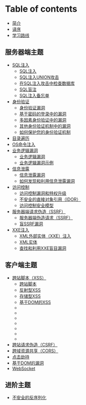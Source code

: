 # Table of contents

* [简介](README.md)
* [译序](Bullshit.md)
* [学习路线](learning-path.md)

## 服务器端主题 <a id="0-server-side-topics"></a>

* [SQL注入](0-server-side-topics/0-sql-injection/README.md)
  * [SQL注入](0-server-side-topics/0-sql-injection/1-sql-injection.md)
  * [SQL注入UNION攻击](0-server-side-topics/0-sql-injection/2-union-attacks.md)
  * [在SQL注入攻击中检查数据库](0-server-side-topics/0-sql-injection/3-examining-the-database.md)
  * [SQL盲注](0-server-side-topics/0-sql-injection/4-blind.md)
  * [SQL注入备忘单](0-server-side-topics/0-sql-injection/5-cheat-sheet.md)
* [身份验证](0-server-side-topics/1-authentication/README.md)
  * [身份验证漏洞](0-server-side-topics/1-authentication/1-authentication.md)
  * [基于密码的登录中的漏洞](0-server-side-topics/1-authentication/2-password-based.md)
  * [多因素身份验证中的漏洞](0-server-side-topics/1-authentication/3-multi-factor.md)
  * [其他身份验证机制中的漏洞](0-server-side-topics/1-authentication/4-other-mechanisms.md)
  * [如何保护您的身份验证机制](0-server-side-topics/1-authentication/5-securing.md)
* [目录遍历](0-server-side-topics/2-file-path-traversal.md)
* [OS命令注入](0-server-side-topics/3-os-command-injection.md)
* [业务逻辑漏洞](0-server-side-topics/4-logic-flaws/README.md)
  * [业务逻辑漏洞](0-server-side-topics/4-logic-flaws/1-logic-flaws.md)
  * [业务逻辑漏洞示例](0-server-side-topics/4-logic-flaws/2-logic-flaws-examples.md)
* [信息泄露](0-server-side-topics/5-information-disclosure/README.md)
  * [信息泄露漏洞](0-server-side-topics/5-information-disclosure/1-information-disclosure.md)
  * [如何发现和利用信息泄露漏洞](0-server-side-topics/5-information-disclosure/2-information-disclosure-exploiting.md)
* [访问控制](0-server-side-topics/6-access-control/README.md)
  * [访问控制漏洞和特权升级](0-server-side-topics/6-access-control/1-access-control.md)
  * [不安全的直接对象引用（IDOR）](0-server-side-topics/6-access-control/2-access-control-idor.md)
  * [访问控制安全模型](0-server-side-topics/6-access-control/3-access-control-security-models.md)
* [服务器端请求伪造（SSRF）](0-server-side-topics/7-ssrf/README.md)
  * [服务器端伪造请求（SSRF）](0-server-side-topics/7-ssrf/1-ssrf.md)
  * [盲SSRF漏洞](0-server-side-topics/7-ssrf/2-ssrf-blind.md)
* [XXE注入](0-server-side-topics/8-xxe/README.md)
  * [XML外部实体（XXE）注入](0-server-side-topics/8-xxe/1-xxe.md)
  * [XML实体](0-server-side-topics/8-xxe/2-xxe-xml-entities.md)
  * [查找和利用XXE盲目漏洞](0-server-side-topics/8-xxe/3-xxe-blind.md)

## 客户端主题 <a id="1-client-side-topics"></a>

* [跨站脚本（XSS）](1-client-side-topics/0-cross-site-scripting/README.md)
  * [跨站脚本](1-client-side-topics/0-cross-site-scripting/1-cross-site-scripting.md)
  * [反射型XSS](1-client-side-topics/0-cross-site-scripting/2-cross-site-scripting-reflected.md)
  * [存储型XSS](1-client-side-topics/0-cross-site-scripting/3-stored.md)
  * [基于DOM的XSS](1-client-side-topics/0-cross-site-scripting/4-dom-based.md)
  * [](1-client-side-topics/0-cross-site-scripting/5-.md)
  * [](1-client-side-topics/0-cross-site-scripting/6-.md)
  * [](1-client-side-topics/0-cross-site-scripting/7-.md)
  * [](1-client-side-topics/0-cross-site-scripting/8-.md)
  * [](1-client-side-topics/0-cross-site-scripting/9-.md)
  * [](1-client-side-topics/0-cross-site-scripting/10-.md)
  * [](1-client-side-topics/0-cross-site-scripting/11-.md)
* [跨站请求伪造（CSRF）](1-client-side-topics/csrf.md)
* [跨域资源共享（CORS）](1-client-side-topics/kua-yu-zi-yuan-gong-xiang-cors.md)
* [点击劫持](1-client-side-topics/dian-ji-jie-chi.md)
* [基于DOM的漏洞](1-client-side-topics/ji-yu-dom-de-lou-dong.md)
* [WebSocket](1-client-side-topics/websocket.md)

## 进阶主题 <a id="2-advanced-topics"></a>

* [不安全的反序列化](2-advanced-topics/deserialization.md)

